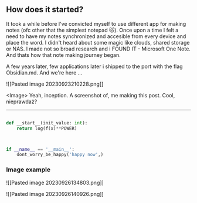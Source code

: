 
## How does it started?
It took a while before I've convicted myself to use different app for making notes (ofc other that the simplest notepad 🐱). Once upon a time I felt a need to have my notes synchronized and accesible from every device and place the word. I didn't heard about some magic like clouds, shared storage or NAS. I made not so broad research and i FOUND IT - Microsoft One Note. And thats how that note making journey began.

A few years later, few applications later i shipped to the port with the flag Obsidian.md. And we're here ...

![[Pasted image 20230923210228.png]]

\<Image\> Yeah, inception. A screenshot of, me making this post. Cool, nieprawdaż?
****

```Python

def __start__(init_value: int):
	return log(f(x)**POWER)



if __name__ == '__main__':
	dont_worry_be_happy('happy now',)


```

### Image example
![[Pasted image 20230926134803.png]]

![[Pasted image 20230926140926.png]]
